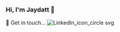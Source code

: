 ### Hi, I'm Jaydatt 👋
💬 Get in touch...
![[LinkedIn_icon_circle svg](https://github.com/jaydattpatel/jaydattpatel/assets/124486498/85b5c065-9ec4-4f7c-8e35-ae1707efd225)](https://www.linkedin.com/in/jaydattpatel/)


<!--
**jaydattpatel/jaydattpatel** is a ✨ _special_ ✨ repository because its `README.md` (this file) appears on your GitHub profile.

Here are some ideas to get you started:

- 🔭 I’m currently working on ...
- 🌱 I’m currently learning ...
- 👯 I’m looking to collaborate on ...
- 🤔 I’m looking for help with ...
- 💬 Ask me about ...
- 📫 How to reach me: ...
- 😄 Pronouns: ...
- ⚡ Fun fact: ...
-->
